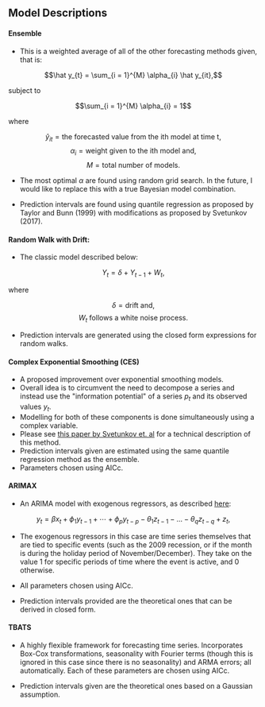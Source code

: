 ## Model Descriptions

#### Ensemble

- This is a weighted average of all of the other forecasting methods given, that is:

$$\hat y_{t} = \sum_{i = 1}^{M} \alpha_{i} \hat y_{it},$$ 

subject to 

$$\sum_{i = 1}^{M} \alpha_{i} = 1$$

where

$$\hat y_{it} = \text{the forecasted value from the ith model at time t}, $$
$$\alpha_{i} = \text{weight given to the ith model and}, $$
$$M = \text{total number of models}.$$

- The most optimal $\alpha$ are found using random grid search. In the future, I would like to replace this with a true Bayesian model combination.

- Prediction intervals are found using quantile regression as proposed by Taylor and Bunn (1999) with modifications as proposed by Svetunkov (2017). 

#### Random Walk with Drift:

- The classic model described below:

$$Y_{t} = \delta + Y_{t-1} + W_{t},$$

where

$$\delta = \text{drift and},$$
$$W_{t} \ \text{follows a white noise process.}$$

- Prediction intervals are generated using the closed form expressions for random walks.

#### Complex Exponential Smoothing (CES)

- A proposed improvement over exponential smoothing models.
- Overall idea is to circumvent the need to decompose a series and instead use the "information potential" of a series $p_{t}$ and its observed values $y_{t}$. 
- Modelling for both of these components is done simultaneously using a complex variable.
- Please see [this paper by Svetunkov et. al](https://mpra.ub.uni-muenchen.de/69394/1/MPRA_paper_69394.pdf) for a technical description of this method.
- Prediction intervals given are estimated using the same quantile regression method as the ensemble.
- Parameters chosen using AICc.

#### ARIMAX

- An ARIMA model with exogenous regressors, as described [here](https://robjhyndman.com/hyndsight/arimax/):

$$y_t = \beta x_t + \phi_1 y_{t-1} + \cdots + \phi_p y_{t-p} - \theta_1 z_{t-1} - \dots - \theta_q z_{t-q} + z_t,$$

- The exogenous regressors in this case are time series themselves that are tied to specific events (such as the 2009 recession, or if the month is during the holiday period of November/December). They take on the value 1 for specific periods of time where the event is active, and 0 otherwise. 

- All parameters chosen using AICc.

- Prediction intervals provided are the theoretical ones that can be derived in closed form.

#### TBATS

- A highly flexible framework for forecasting time series. Incorporates Box-Cox transformations, seasonality with Fourier terms (though this is ignored in this case since there is no seasonality) and ARMA errors; all automatically. Each of these parameters are chosen using AICc.

- Prediction intervals given are the theoretical ones based on a Gaussian assumption.

